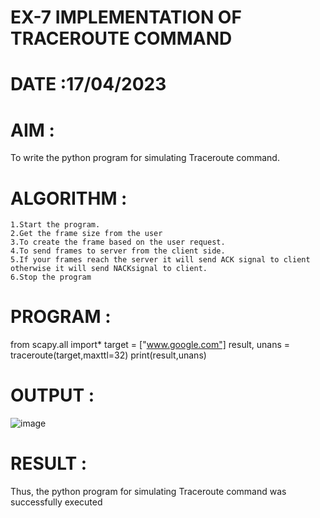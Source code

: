 # EX-7 IMPLEMENTATION OF TRACEROUTE COMMAND

# DATE :17/04/2023

# AIM :
To write the python program for simulating Traceroute command.

# ALGORITHM :
```
1.Start the program. 
2.Get the frame size from the user 
3.To create the frame based on the user request. 
4.To send frames to server from the client side. 
5.If your frames reach the server it will send ACK signal to client otherwise it will send NACKsignal to client. 
6.Stop the program
```
# PROGRAM :

from scapy.all import*
target = ["www.google.com"]
result, unans = traceroute(target,maxttl=32)
print(result,unans)



# OUTPUT :

![image](https://github.com/kasivishvanathV/EX-7/assets/118787417/1c9df2b2-6cb7-4e07-8bbb-5affc94cdf04)


# RESULT :
Thus, the python program for simulating Traceroute command was successfully executed
